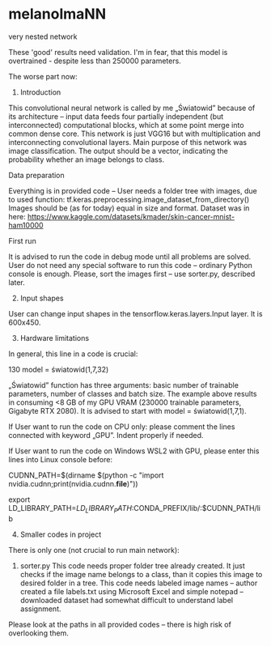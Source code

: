 # melanolmaNN
very nested network

These 'good' results need validation. I'm in fear, that this model is overtrained - despite less than 250000 parameters.

The worse part now:


1.	Introduction

This convolutional neural network is called by me „Światowid” because of its architecture – input data feeds four partially independent (but interconnected) computational blocks, which at some point merge into common dense core.
This network is just VGG16 but with multiplication and interconnecting convolutional layers.
Main purpose of this network was image classification.
The output should be a vector, indicating the probability whether an image belongs to class.

Data preparation

Everything is in provided code – User needs a folder tree with images, due to used function: 
tf.keras.preprocessing.image_dataset_from_directory()
Images should be (as for today) equal in size and format.
Dataset was in here:
https://www.kaggle.com/datasets/kmader/skin-cancer-mnist-ham10000

First run

It is advised to run the code in debug mode until all problems are solved. User do not need any special software to run this code – ordinary Python console is enough. Please, sort the images first – use sorter.py, described later.

2.	Input shapes

User can change input shapes in the tensorflow.keras.layers.Input layer. It is 600x450.

3.	Hardware limitations

In general, this line in a code is crucial:

130   model = światowid(1,7,32)

„Światowid” function has three arguments: basic number of trainable parameters, number of classes and batch size. The example above results in consuming <8 GB of my GPU VRAM (230000 trainable parameters, Gigabyte RTX 2080).
It is advised to start with model = światowid(1,7,1). 

If User want to run the code on CPU only: please comment the lines connected with keyword „GPU”. Indent properly if needed.

If User want to run the code on Windows WSL2 with GPU, please enter this lines into Linux console before:

CUDNN_PATH=$(dirname $(python -c "import nvidia.cudnn;print(nvidia.cudnn.__file__)"))

export LD_LIBRARY_PATH=$LD_LIBRARY_PATH:$CONDA_PREFIX/lib/:$CUDNN_PATH/lib

4.	Smaller codes in project

There is only one (not crucial to run main network):
  1.	sorter.py
This code needs proper folder tree already created. It just checks if the image name belongs to a class, than it copies this image to desired folder in a tree.
This code needs labeled image names – author created a file labels.txt using Microsoft Excel and simple notepad – downloaded dataset had somewhat difficult to understand label assignment.

Please look at the paths in all provided codes – there is high risk of overlooking them.
